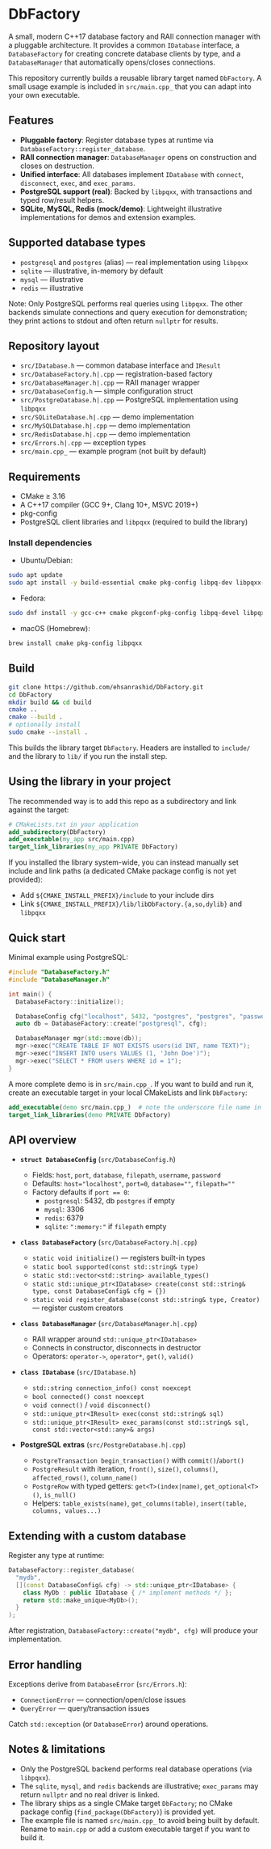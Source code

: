 # DbFactory

A small, modern C++17 database factory and RAII connection manager with a pluggable architecture. It provides a common `IDatabase` interface, a `DatabaseFactory` for creating concrete database clients by type, and a `DatabaseManager` that automatically opens/closes connections.

This repository currently builds a reusable library target named `DbFactory`. A small usage example is included in `src/main.cpp_` that you can adapt into your own executable.

## Features
- **Pluggable factory**: Register database types at runtime via `DatabaseFactory::register_database`.
- **RAII connection manager**: `DatabaseManager` opens on construction and closes on destruction.
- **Unified interface**: All databases implement `IDatabase` with `connect`, `disconnect`, `exec`, and `exec_params`.
- **PostgreSQL support (real)**: Backed by `libpqxx`, with transactions and typed row/result helpers.
- **SQLite, MySQL, Redis (mock/demo)**: Lightweight illustrative implementations for demos and extension examples.

## Supported database types
- `postgresql` and `postgres` (alias) — real implementation using `libpqxx`
- `sqlite` — illustrative, in-memory by default
- `mysql` — illustrative
- `redis` — illustrative

Note: Only PostgreSQL performs real queries using `libpqxx`. The other backends simulate connections and query execution for demonstration; they print actions to stdout and often return `nullptr` for results.

## Repository layout
- `src/IDatabase.h` — common database interface and `IResult`
- `src/DatabaseFactory.h|.cpp` — registration-based factory
- `src/DatabaseManager.h|.cpp` — RAII manager wrapper
- `src/DatabaseConfig.h` — simple configuration struct
- `src/PostgreDatabase.h|.cpp` — PostgreSQL implementation using `libpqxx`
- `src/SQLiteDatabase.h|.cpp` — demo implementation
- `src/MySQLDatabase.h|.cpp` — demo implementation
- `src/RedisDatabase.h|.cpp` — demo implementation
- `src/Errors.h|.cpp` — exception types
- `src/main.cpp_` — example program (not built by default)

## Requirements
- CMake ≥ 3.16
- A C++17 compiler (GCC 9+, Clang 10+, MSVC 2019+)
- pkg-config
- PostgreSQL client libraries and `libpqxx` (required to build the library)

### Install dependencies
- Ubuntu/Debian:
```bash
sudo apt update
sudo apt install -y build-essential cmake pkg-config libpq-dev libpqxx-dev
```
- Fedora:
```bash
sudo dnf install -y gcc-c++ cmake pkgconf-pkg-config libpq-devel libpqxx-devel
```
- macOS (Homebrew):
```bash
brew install cmake pkg-config libpqxx
```

## Build
```bash
git clone https://github.com/ehsanrashid/DbFactory.git
cd DbFactory
mkdir build && cd build
cmake ..
cmake --build .
# optionally install
sudo cmake --install .
```
This builds the library target `DbFactory`. Headers are installed to `include/` and the library to `lib/` if you run the install step.

## Using the library in your project
The recommended way is to add this repo as a subdirectory and link against the target:

```cmake
# CMakeLists.txt in your application
add_subdirectory(DbFactory)
add_executable(my_app src/main.cpp)
target_link_libraries(my_app PRIVATE DbFactory)
```

If you installed the library system-wide, you can instead manually set include and link paths (a dedicated CMake package config is not yet provided):
- Add `${CMAKE_INSTALL_PREFIX}/include` to your include dirs
- Link `${CMAKE_INSTALL_PREFIX}/lib/libDbFactory.{a,so,dylib}` and `libpqxx`

## Quick start
Minimal example using PostgreSQL:
```cpp
#include "DatabaseFactory.h"
#include "DatabaseManager.h"

int main() {
  DatabaseFactory::initialize();

  DatabaseConfig cfg("localhost", 5432, "postgres", "postgres", "password");
  auto db = DatabaseFactory::create("postgresql", cfg);

  DatabaseManager mgr(std::move(db));
  mgr->exec("CREATE TABLE IF NOT EXISTS users(id INT, name TEXT)");
  mgr->exec("INSERT INTO users VALUES (1, 'John Doe')");
  mgr->exec("SELECT * FROM users WHERE id = 1");
}
```

A more complete demo is in `src/main.cpp_`. If you want to build and run it, create an executable target in your local CMakeLists and link `DbFactory`:
```cmake
add_executable(demo src/main.cpp_)  # note the underscore file name in this repo
target_link_libraries(demo PRIVATE DbFactory)
```

## API overview
- **`struct DatabaseConfig`** (`src/DatabaseConfig.h`)
  - Fields: `host`, `port`, `database`, `filepath`, `username`, `password`
  - Defaults: `host="localhost"`, `port=0`, `database=""`, `filepath=""`
  - Factory defaults if `port == 0`:
    - `postgresql`: 5432, db `postgres` if empty
    - `mysql`: 3306
    - `redis`: 6379
    - `sqlite`: `":memory:"` if `filepath` empty

- **`class DatabaseFactory`** (`src/DatabaseFactory.h|.cpp`)
  - `static void initialize()` — registers built-in types
  - `static bool supported(const std::string& type)`
  - `static std::vector<std::string> available_types()`
  - `static std::unique_ptr<IDatabase> create(const std::string& type, const DatabaseConfig& cfg = {})`
  - `static void register_database(const std::string& type, Creator)` — register custom creators

- **`class DatabaseManager`** (`src/DatabaseManager.h|.cpp`)
  - RAII wrapper around `std::unique_ptr<IDatabase>`
  - Connects in constructor, disconnects in destructor
  - Operators: `operator->`, `operator*`, `get()`, `valid()`

- **`class IDatabase`** (`src/IDatabase.h`)
  - `std::string connection_info() const noexcept`
  - `bool connected() const noexcept`
  - `void connect()` / `void disconnect()`
  - `std::unique_ptr<IResult> exec(const std::string& sql)`
  - `std::unique_ptr<IResult> exec_params(const std::string& sql, const std::vector<std::any>& args)`

- **PostgreSQL extras** (`src/PostgreDatabase.h|.cpp`)
  - `PostgreTransaction begin_transaction()` with `commit()`/`abort()`
  - `PostgreResult` with iteration, `front()`, `size()`, `columns()`, `affected_rows()`, `column_name()`
  - `PostgreRow` with typed getters: `get<T>(index|name)`, `get_optional<T>()`, `is_null()`
  - Helpers: `table_exists(name)`, `get_columns(table)`, `insert(table, columns, values...)`

## Extending with a custom database
Register any type at runtime:
```cpp
DatabaseFactory::register_database(
  "mydb",
  [](const DatabaseConfig& cfg) -> std::unique_ptr<IDatabase> {
    class MyDb : public IDatabase { /* implement methods */ };
    return std::make_unique<MyDb>();
  }
);
```
After registration, `DatabaseFactory::create("mydb", cfg)` will produce your implementation.

## Error handling
Exceptions derive from `DatabaseError` (`src/Errors.h`):
- `ConnectionError` — connection/open/close issues
- `QueryError` — query/transaction issues

Catch `std::exception` (or `DatabaseError`) around operations.

## Notes & limitations
- Only the PostgreSQL backend performs real database operations (via `libpqxx`).
- The `sqlite`, `mysql`, and `redis` backends are illustrative; `exec_params` may return `nullptr` and no real driver is linked.
- The library ships as a single CMake target `DbFactory`; no CMake package config (`find_package(DbFactory)`) is provided yet.
- The example file is named `src/main.cpp_` to avoid being built by default. Rename to `main.cpp` or add a custom executable target if you want to build it.
